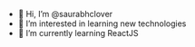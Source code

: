 - 👋 Hi, I’m @saurabhclover
- 👀 I’m interested in learning new technologies
- 🌱 I’m currently learning ReactJS

<!---
saurabhclover/saurabhclover is a ✨ special ✨ repository because its `README.md` (this file) appears on your GitHub profile.
You can click the Preview link to take a look at your changes.
--->
